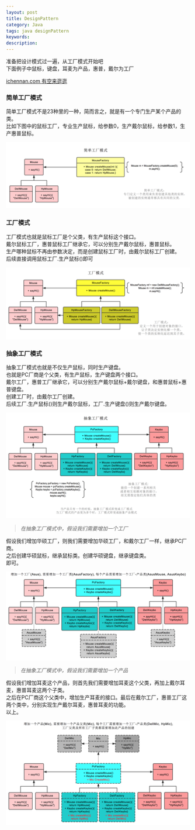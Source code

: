 ```yaml
---
layout: post
title: DesignPattern
category: Java
tags: java designPattern
keywords:
description:
---
```


准备把设计模式过一遍，从工厂模式开始吧  
下面例子中鼠标，键盘，耳麦为产品，惠普，戴尔为工厂  
  
[ichennan.com 有空来逛逛](<http://ichennan.com>)  

### 简单工厂模式  

简单工厂模式不是23种里的一种，简而言之，就是有一个专门生产某个产品的类。  
比如下图中的鼠标工厂，专业生产鼠标，给参数0，生产戴尔鼠标，给参数1，生产惠普鼠标。  
  
![1](/public/img/DP-SimpleFactory.png)  

### 工厂模式  

工厂模式也就是鼠标工厂是个父类，有生产鼠标这个接口。  
戴尔鼠标工厂，惠普鼠标工厂继承它，可以分别生产戴尔鼠标，惠普鼠标。  
生产哪种鼠标不再由参数决定，而是创建鼠标工厂时，由戴尔鼠标工厂创建。  
后续直接调用鼠标工厂.生产鼠标()即可  
  
![1](/public/img/DP-Factory.png)  

### 抽象工厂模式  

抽象工厂模式也就是不仅生产鼠标，同时生产键盘。  
也就是PC厂商是个父类，有生产鼠标，生产键盘两个接口。  
戴尔工厂，惠普工厂继承它，可以分别生产戴尔鼠标+戴尔键盘，和惠普鼠标+惠普键盘。  
创建工厂时，由戴尔工厂创建。  
后续工厂.生产鼠标()则生产戴尔鼠标，工厂.生产键盘()则生产戴尔键盘。  
  
![1](/public/img/DP-AbstractFactory.png)  

> *在抽象工厂模式中，假设我们需要增加一个工厂*  

假设我们增加华硕工厂，则我们需要增加华硕工厂，和戴尔工厂一样，继承PC厂商。  
之后创建华硕鼠标，继承鼠标类。创建华硕键盘，继承键盘类。  
即可。  
  
![1](/public/img/DP-AbstractFactory-AddFactory.png)  

> *在抽象工厂模式中，假设我们需要增加一个产品*  

假设我们增加耳麦这个产品，则首先我们需要增加耳麦这个父类，再加上戴尔耳麦，惠普耳麦这两个子类。  
之后在PC厂商这个父类中，增加生产耳麦的接口。最后在戴尔工厂，惠普工厂这两个类中，分别实现生产戴尔耳麦，惠普耳麦的功能。  
以上。  
  
![1](/public/img/DP-AbstractFactory-AddProduct.png)  